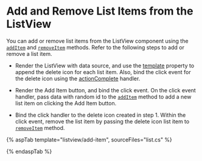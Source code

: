 # Add and Remove List Items from the ListView

You can add or remove list items from the ListView component using the
[`addItem`](https://ej2.syncfusion.com/documentation/api/list-view/#additem) and
[`removeItem`](https://ej2.syncfusion.com/documentation/api/list-view/#removeitem) methods.
Refer to the following steps to add or remove a list item.

* Render the ListView with data source, and use the
[template](https://ej2.syncfusion.com/documentation/api/list-view/#template) property to append the delete icon
for each list item. Also, bind the click event for the delete icon using the
[actionComplete](https://ej2.syncfusion.com/documentation/api/list-view/#actioncomplete) handler.

* Render the Add Item button, and bind the click event. On the click event handler, pass data with random id to
the [`addItem`](https://ej2.syncfusion.com/documentation/api/list-view/#additem) method to add a
new list item on clicking the Add Item button.

* Bind the click handler to the delete icon created in step 1. Within the click event, remove the list item by passing the
delete icon list item to
[`removeItem`](https://ej2.syncfusion.com/documentation/api/list-view/#removeitem) method.

{% aspTab template="listview/add-item", sourceFiles="list.cs" %}

{% endaspTab %}